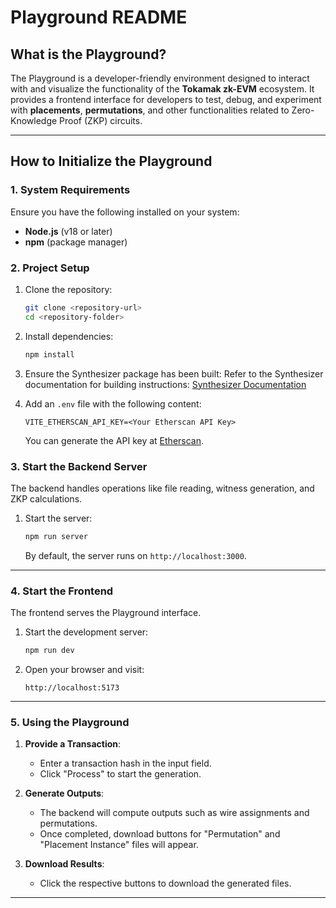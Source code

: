 # Playground README

## What is the Playground?

The Playground is a developer-friendly environment designed to interact with and visualize the functionality of the **Tokamak zk-EVM** ecosystem. It provides a frontend interface for developers to test, debug, and experiment with **placements**, **permutations**, and other functionalities related to Zero-Knowledge Proof (ZKP) circuits.

---

## How to Initialize the Playground

### 1. **System Requirements**

Ensure you have the following installed on your system:

- **Node.js** (v18 or later)
- **npm** (package manager)

### 2. **Project Setup**

1. Clone the repository:

   ```bash
   git clone <repository-url>
   cd <repository-folder>
   ```

2. Install dependencies:

   ```bash
   npm install
   ```

3. Ensure the Synthesizer package has been built:
   Refer to the Synthesizer documentation for building instructions: [Synthesizer Documentation](https://github.com/tokamak-network/Tokamak-zk-EVM/tree/dev/packages/frontend/synthesizer)

4. Add an `.env` file with the following content:

   ```plaintext
   VITE_ETHERSCAN_API_KEY=<Your Etherscan API Key>
   ```

   You can generate the API key at [Etherscan](https://etherscan.io/).

### 3. **Start the Backend Server**

The backend handles operations like file reading, witness generation, and ZKP calculations.

1. Start the server:
   ```bash
   npm run server
   ```
   By default, the server runs on `http://localhost:3000`.

---

### 4. **Start the Frontend**

The frontend serves the Playground interface.

1. Start the development server:
   ```bash
   npm run dev
   ```
2. Open your browser and visit:
   ```
   http://localhost:5173
   ```

---

### 5. **Using the Playground**

1. **Provide a Transaction**:

   - Enter a transaction hash in the input field.
   - Click "Process" to start the generation.

2. **Generate Outputs**:

   - The backend will compute outputs such as wire assignments and permutations.
   - Once completed, download buttons for "Permutation" and "Placement Instance" files will appear.

3. **Download Results**:

   - Click the respective buttons to download the generated files.

---

